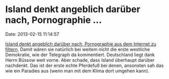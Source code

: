 Island denkt angeblich darüber nach, Pornographie \...
======================================================

Date: 2013-02-15 11:14:57

[Island denkt angeblich darüber nach, Pornographie aus dem Internet zu
filtern](http://www.telegraph.co.uk/news/worldnews/europe/iceland/9866949/fnord.html).
Damit wären sie natürlich bei weitem nicht die erste westliche
Demokratie, wie der Telegraph da kommentiert. Deutschland liegt dank
Herrn Büssow weit vorne. Aber schade, dass Island überhaupt darüber
nachdenkt. Das ist der erste echte Pferdefuß bei denen, ansonsten sah
das wie ein Paradies aus (wenn man mit dem Klima dort umgehen kann).
